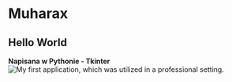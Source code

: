 # Muharax
## Hello World

**Napisana w Pythonie - Tkinter**
![My first application, which was utilized in a professional setting.](https://i.ibb.co/frwxzTL/657567567.jpg)
 
